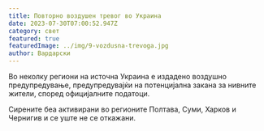 ```yaml
---
title: Повторно воздушен тревог во Украина
date: 2023-07-30T07:00:52.947Z
category: свет
featured: true
featuredImage: ../img/9-vozdusna-trevoga.jpg
author: Вардарски
---
```

Во неколку региони на источна Украина е издадено воздушно предупредување, предупредувајќи на потенцијална закана за нивните жители, според официјалните податоци.

Сирените беа активирани во регионите Полтава, Суми, Харков и Чернигив и се уште не се откажани.
